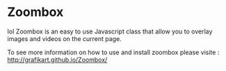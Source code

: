 Zoombox
=============
IoI
Zoombox is an easy to use Javascript class that allow you to overlay images and videos on the current page.

To see more information on how to use and install zoombox please visite : http://grafikart.github.io/Zoombox/
